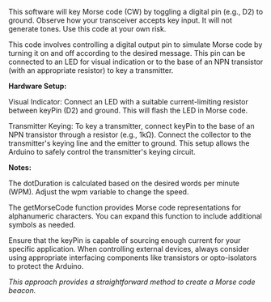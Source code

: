 This software will key Morse code (CW) by toggling a digital pin (e.g., D2) to ground. Observe how your transceiver accepts key input. It will not generate tones.
Use this code at your own risk.

This code involves controlling a digital output pin to simulate Morse code by turning it on and off according to the desired message. This pin can be connected to an LED for visual indication or to the base of an NPN transistor (with an appropriate resistor) to key a transmitter. 

<B>Hardware Setup:</B>

Visual Indicator: Connect an LED with a suitable current-limiting resistor between keyPin (D2) and ground. This will flash the LED in Morse code.

Transmitter Keying: To key a transmitter, connect keyPin to the base of an NPN transistor through a resistor (e.g., 1kΩ). Connect the collector to the transmitter's keying line and the emitter to ground. This setup allows the Arduino to safely control the transmitter's keying circuit.

<B>Notes:</B>

The dotDuration is calculated based on the desired words per minute (WPM). Adjust the wpm variable to change the speed.

The getMorseCode function provides Morse code representations for alphanumeric characters. You can expand this function to include additional symbols as needed.

Ensure that the keyPin is capable of sourcing enough current for your specific application. When controlling external devices, always consider using appropriate interfacing components like transistors or opto-isolators to protect the Arduino.

<I>This approach provides a straightforward method to create a Morse code beacon.</I>
